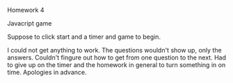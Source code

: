 Homework 4

Javacript game

Suppose to click start and a timer and game to begin.

I could not get anything to work. The questions wouldn't show up, only the answers. Couldn't fingure out how to get from one question to the next. Had to give up on the timer and the homework in general to turn something in on time.  Apologies in advance. 

